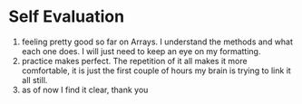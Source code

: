 # Self Evaluation
1. feeling pretty good so far on Arrays. I understand the methods and what each one does. I will just need to keep an eye on my formatting.
1. practice makes perfect. The repetition of it all makes it more comfortable, it is just the first couple of hours my brain is trying to link it all still.
1. as of now I find it clear, thank you
 
